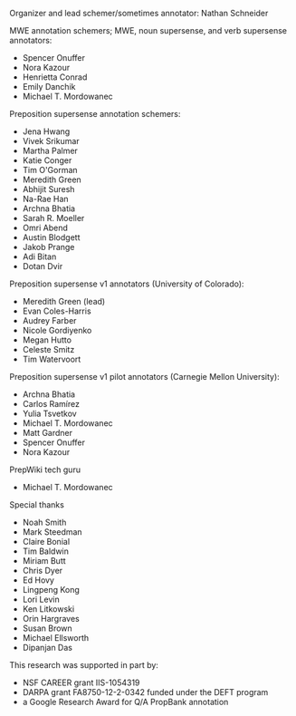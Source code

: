 Organizer and lead schemer/sometimes annotator: Nathan Schneider

MWE annotation schemers; MWE, noun supersense, and verb supersense annotators:

* Spencer Onuffer
* Nora Kazour
* Henrietta Conrad
* Emily Danchik
* Michael T. Mordowanec

Preposition supersense annotation schemers:

* Jena Hwang
* Vivek Srikumar
* Martha Palmer
* Katie Conger
* Tim O'Gorman
* Meredith Green
* Abhijit Suresh
* Na-Rae Han
* Archna Bhatia
* Sarah R. Moeller
* Omri Abend
* Austin Blodgett
* Jakob Prange
* Adi Bitan
* Dotan Dvir

Preposition supersense v1 annotators (University of Colorado):

* Meredith Green (lead)
* Evan Coles-Harris
* Audrey Farber
* Nicole Gordiyenko
* Megan Hutto
* Celeste Smitz
* Tim Watervoort

Preposition supersense v1 pilot annotators (Carnegie Mellon University):

* Archna Bhatia
* Carlos Ramírez
* Yulia Tsvetkov
* Michael T. Mordowanec
* Matt Gardner
* Spencer Onuffer
* Nora Kazour

PrepWiki tech guru

* Michael T. Mordowanec

Special thanks

* Noah Smith
* Mark Steedman
* Claire Bonial
* Tim Baldwin
* Miriam Butt
* Chris Dyer
* Ed Hovy
* Lingpeng Kong
* Lori Levin
* Ken Litkowski
* Orin Hargraves
* Susan Brown
* Michael Ellsworth
* Dipanjan Das

This research was supported in part by:

* NSF CAREER grant IIS-1054319
* DARPA grant FA8750-12-2-0342 funded under the DEFT program
* a Google Research Award for Q/A PropBank annotation
